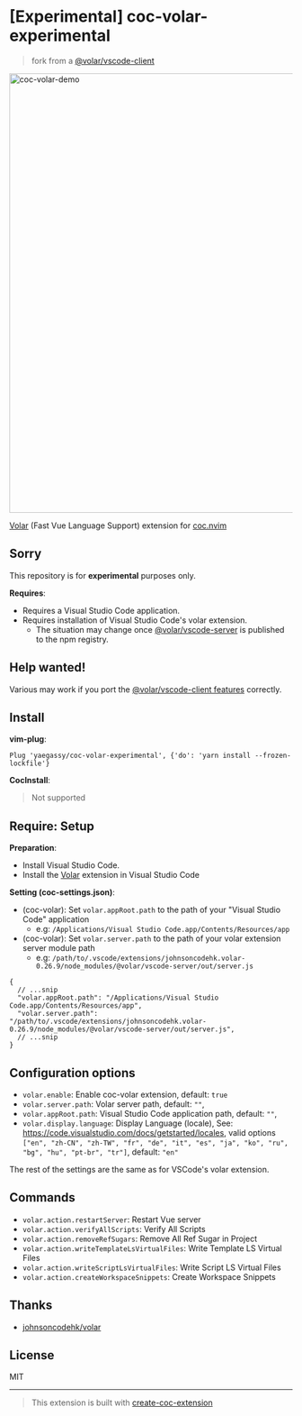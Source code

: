 # [Experimental] coc-volar-experimental

> fork from a [@volar/vscode-client](https://github.com/johnsoncodehk/volar/tree/master/packages/vscode-client)

<img width="780" alt="coc-volar-demo" src="https://user-images.githubusercontent.com/188642/126975753-8d3f1157-c73a-4100-95db-412329151b2a.gif">

[Volar](https://marketplace.visualstudio.com/items?itemName=johnsoncodehk.volar) (Fast Vue Language Support) extension for [coc.nvim](https://github.com/neoclide/coc.nvim)

## Sorry

This repository is for **experimental** purposes only.

**Requires**:

- Requires a Visual Studio Code application.
- Requires installation of Visual Studio Code's volar extension.
  - The situation may change once [@volar/vscode-server](https://github.com/johnsoncodehk/volar/tree/master/packages/vscode-server) is published to the npm registry.

## Help wanted!

Various may work if you port the [@volar/vscode-client features](https://github.com/johnsoncodehk/volar/tree/master/packages/vscode-client/src/features) correctly.

## Install

**vim-plug**:

```vim
Plug 'yaegassy/coc-volar-experimental', {'do': 'yarn install --frozen-lockfile'}
```

**CocInstall**:

> Not supported

## Require: Setup

**Preparation**:

- Install Visual Studio Code.
- Install the [Volar](https://marketplace.visualstudio.com/items?itemName=johnsoncodehk.volar) extension in Visual Studio Code

**Setting (coc-settings.json)**:

- (coc-volar): Set `volar.appRoot.path` to the path of your "Visual Studio Code" application
  - e.g: `/Applications/Visual Studio Code.app/Contents/Resources/app`
- (coc-volar): Set `volar.server.path` to the path of your volar extension server module path
  - e.g: `/path/to/.vscode/extensions/johnsoncodehk.volar-0.26.9/node_modules/@volar/vscode-server/out/server.js`

```jsonc
{
  // ...snip
  "volar.appRoot.path": "/Applications/Visual Studio Code.app/Contents/Resources/app",
  "volar.server.path": "/path/to/.vscode/extensions/johnsoncodehk.volar-0.26.9/node_modules/@volar/vscode-server/out/server.js",
  // ...snip
}
```

## Configuration options

- `volar.enable`: Enable coc-volar extension, default: `true`
- `volar.server.path`: Volar server path, default: `""`,
- `volar.appRoot.path`: Visual Studio Code application path, default: `""`,
- `volar.display.language`: Display Language (locale), See: https://code.visualstudio.com/docs/getstarted/locales, valid options `["en", "zh-CN", "zh-TW", "fr", "de", "it", "es", "ja", "ko", "ru", "bg", "hu", "pt-br", "tr"]`, default: `"en"`

The rest of the settings are the same as for VSCode's volar extension.

## Commands

- `volar.action.restartServer`: Restart Vue server
- `volar.action.verifyAllScripts`: Verify All Scripts
- `volar.action.removeRefSugars`: Remove All Ref Sugar in Project
- `volar.action.writeTemplateLsVirtualFiles`: Write Template LS Virtual Files
- `volar.action.writeScriptLsVirtualFiles`: Write Script LS Virtual Files
- `volar.action.createWorkspaceSnippets`: Create Workspace Snippets

## Thanks

- [johnsoncodehk/volar](https://github.com/johnsoncodehk/volar)

## License

MIT

---

> This extension is built with [create-coc-extension](https://github.com/fannheyward/create-coc-extension)
